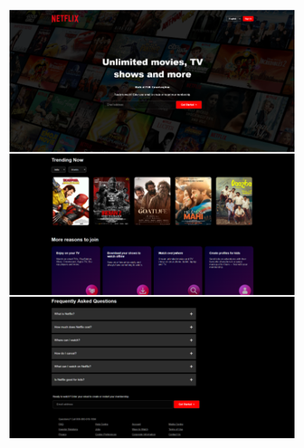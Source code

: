 ![alt text](./screenshots/1.png "Netflix Homepage")
![alt text](./screenshots/2.png "Netflix details")
![alt text](./screenshots/3.png "Netflix faq and footer")
